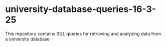 # university-database-queries-16-3-25
This repository contains SQL queries for retrieving and analyzing data from a university database
